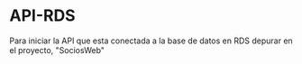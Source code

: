 # API-RDS

Para iniciar la API que esta conectada a la base de datos en RDS depurar en el proyecto, "SociosWeb"
